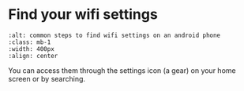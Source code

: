 # Find your wifi settings

```{image} /images/monitoring/find-wifi-settings.png
:alt: common steps to find wifi settings on an android phone
:class: mb-1
:width: 400px
:align: center
```

 You can access them through the settings icon (a gear) on your home screen or by searching.